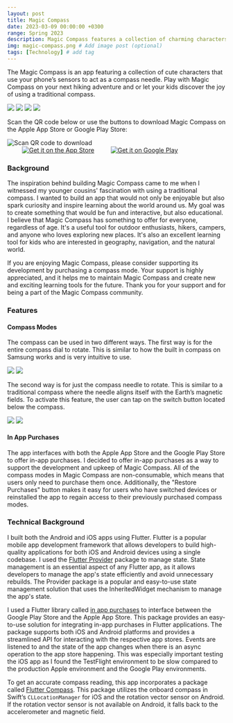 ```yaml
---
layout: post
title: Magic Compass
date: 2023-03-09 00:00:00 +0300
range: Spring 2023
description: Magic Compass features a collection of charming characters to guide your next adventure.
img: magic-compass.png # Add image post (optional)
tags: [Technology] # add tag
---
```


The Magic Compass is an app featuring a collection of cute characters that use your phone’s sensors to act as a compass needle. Play with Magic Compass on your next hiking adventure and or let your kids discover the joy of using a traditional compass.
<div class="centered-flex-row-container">
<img class= "image-20-percent-width" src="{{site.baseurl}}/assets/img/unicorn.gif" />
<img class= "image-20-percent-width" src="{{site.baseurl}}/assets/img/samosa.gif" />
<img class= "image-20-percent-width" src="{{site.baseurl}}/assets/img/frog.gif" />
<img class= "image-20-percent-width" src="{{site.baseurl}}/assets/img/mustard.gif" />
</div>

Scan the QR code below or use the buttons to download Magic Compass on the Apple App Store or Google Play Store:

<div class="centered-flex-row-container">
   <img alt='Scan QR code to download'  class= "image-30-percent-width"
      src='{{site.baseurl}}/assets/img/magic-compass-qr.png'/>
   <div class="centered-flex-column-container" class= "image-30-percent-width">
      <a href='https://apps.apple.com/us/app/id1671371265?platform=iphone' 
         target="_blank"><img alt='Get it on the App Store' style="padding:0% 6.79%" src='https://developer.apple.com/app-store/marketing/guidelines/images/badge-example-preferred_2x.png'/></a>
      <a href='https://play.google.com/store/apps/details?id=com.alli.magic_compass&pcampaignid=pcampaignidMKT-Other-global-all-co-prtnr-py-PartBadge-Mar2515-1'
         target="\_blank"><img alt='Get it on Google Play' src='https://play.google.com/intl/en_us/badges/static/images/badges/en_badge_web_generic.png'/></a>
   </div>
</div>

### Background

The inspiration behind building Magic Compass came to me when I witnessed my younger cousins' fascination with using a traditional compass. I wanted to build an app that would not only be enjoyable but also spark curiosity and inspire learning about the world around us. My goal was to create something that would be fun and interactive, but also educational. I believe that Magic Compass has something to offer for everyone, regardless of age. It's a useful tool for outdoor enthusiasts, hikers, campers, and anyone who loves exploring new places. It's also an excellent learning tool for kids who are interested in geography, navigation, and the natural world.

If you are enjoying Magic Compass, please consider supporting its development by purchasing a compass mode. Your support is highly appreciated, and it helps me to maintain Magic Compass and create new and exciting learning tools for the future. Thank you for your support and for being a part of the Magic Compass community.


### Features 
#### Compass Modes

The compass can be used in two different ways. The first way is for the entire compass dial to rotate. This is similar to how the built in compass on Samsung works and is very intuitive to use.

<div class="centered-flex-row-container">
<img class= "image-20-percent-width" src="{{site.baseurl}}/assets/img/boba.gif" />
<img class= "image-20-percent-width" src="{{site.baseurl}}/assets/img/starfish.gif" />
</div>

The second way is for just the compass needle to rotate. This is similar to a traditional compass where the needle aligns itself with the Earth’s magnetic fields. To activate this feature, the user can tap on the switch button located below the compass.

<div class="centered-flex-row-container">
<img class= "image-20-percent-width" src="{{site.baseurl}}/assets/img/cat.gif" />
<img class= "image-20-percent-width" src="{{site.baseurl}}/assets/img/narwhal.gif" />
</div>

#### In App Purchases

The app interfaces with both the Apple App Store and the Google Play Store to offer in-app purchases. I decided to offer in-app purchases as a way to support the development and upkeep of Magic Compass. All of the compass modes in Magic Compass are non-consumable, which means that users only need to purchase them once. Additionally, the "Restore Purchases" button makes it easy for users who have switched devices or reinstalled the app to regain access to their previously purchased compass modes.

### Technical Background

I built both the Android and iOS apps using Flutter. Flutter is a popular mobile app development framework that allows developers to build high-quality applications for both iOS and Android devices using a single codebase. I used the [Flutter Provider](https://pub.dev/packages/provider) package to manage state. State management is an essential aspect of any Flutter app, as it allows developers to manage the app's state efficiently and avoid unnecessary rebuilds. The Provider package is a popular and easy-to-use state management solution that uses the InheritedWidget mechanism to manage the app's state.

I used a Flutter library called [in app purchases](https://pub.dev/packages/in_app_purchase) to interface between the Google Play Store and the Apple App Store. This package provides an easy-to-use solution for integrating in-app purchases in Flutter applications. The package supports both iOS and Android platforms and provides a streamlined API for interacting with the respective app stores. Events are listened to and the state of the app changes when there is an async operation to the app store happening. This was especially important testing the iOS app  as I found the TestFlight environment to be slow compared to the production Apple environment and the Google Play environments.

To get an accurate compass reading, this app incorporates a package called [Flutter Compass](https://pub.dev/packages/flutter_compass). This package utilizes the onboard compass in Swift’s `CLLocationManager` for iOS and the rotation vector sensor on Android. If the rotation vector sensor is not available on Android, it falls back to the accelerometer and magnetic field.